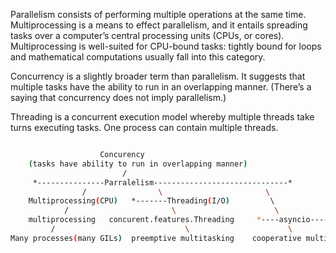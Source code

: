 Parallelism consists of performing multiple operations at the same time. 
Multiprocessing is a means to effect parallelism, and it entails spreading 
tasks over a computer’s central processing units (CPUs, or cores). 
Multiprocessing is well-suited for CPU-bound tasks: tightly bound for loops 
and mathematical computations usually fall into this category.

Concurrency is a slightly broader term than parallelism. 
It suggests that multiple tasks have the ability to run in an overlapping manner. (There’s a saying that concurrency does not imply parallelism.)

Threading is a concurrent execution model whereby multiple threads take turns 
executing tasks. One process can contain multiple threads. 
```bash

                    Concurency
    (tasks have ability to run in overlapping manner)
                         /
     *---------------Parralelism------------------------------*
                /                \                       \
    Multiprocessing(CPU)   *-------Threading(I/O)         \ 
            /                       \                      \
    multiprocessing   concurent.features.Threading     *----asyncio----*
         /                             \                      \
Many processes(many GILs)  preemptive multitasking    cooperative multitaksing
```
